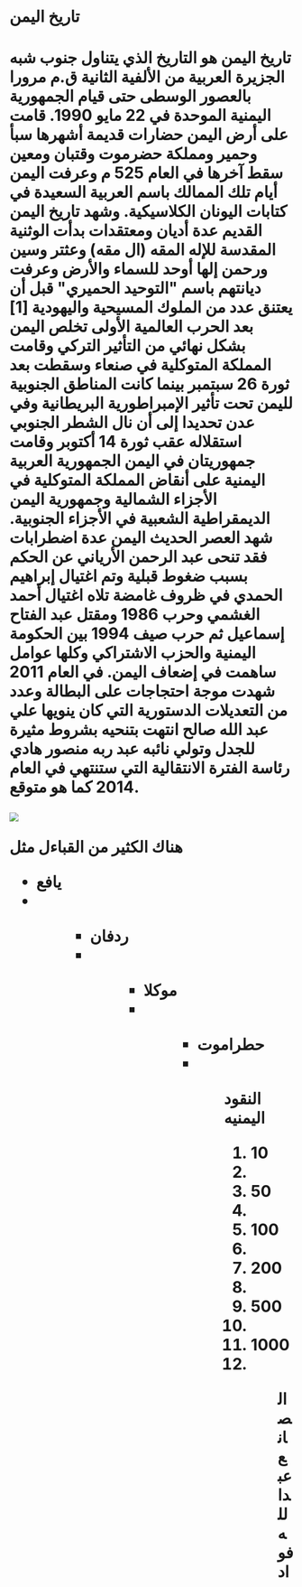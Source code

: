 <h1>تاريخ اليمن<h1/>

<main>

<p>
تاريخ اليمن هو التاريخ الذي يتناول جنوب شبه الجزيرة
 العربية من الألفية الثانية ق.م مرورا بالعصور الوسطى حتى قيام الجمهورية اليمنية الموحدة في 22 مايو
  1990. قامت على أرض اليمن حضارات قديمة أشهرها سبأ وحمير ومملكة حضرموت وقتبان ومعين سقط آخرها في العام 525 م وعرفت اليمن أيام تلك الممالك باسم العربية السعيدة
  في كتابات اليونان الكلاسيكية. وشهد تاريخ اليمن القديم عدة أديان ومعتقدات بدأت الوثنية المقدسة للإله المقه (ال مقه) وعثتر وسين
  ورحمن إلها أوحد للسماء والأرض وعرفت ديانتهم باسم "التوحيد الحميري" قبل أن يعتنق عدد من الملوك المسيحية واليهودية [1]
بعد الحرب العالمية الأولى تخلص اليمن بشكل نهائي من التأثير 
التركي وقامت المملكة المتوكلية في صنعاء
 وسقطت بعد ثورة 26 سبتمبر بينما كانت المناطق الجنوبية لليمن تحت تأثير الإمبراطورية البريطانية وفي عدن تحديدا إلى أن نال الشطر الجنوبي استقلاله عقب ثورة 14 أكتوبر
وقامت جمهوريتان في 
اليمن الجمهورية العربية اليمنية على أنقاض المملكة المتوكلية في الأجزاء الشمالية وجمهورية اليمن الديمقراطية الشعبية في الأجزاء الجنوبية. شهد العصر الحديث اليمن عدة 
اضطرابات فقد تنحى عبد الرحمن الأرياني عن الحكم بسبب ضغوط قبلية
 وتم اغتيال إبراهيم الحمدي في ظروف غامضة تلاه 
 اغتيال أحمد الغشمي وحرب 1986 ومقتل عبد الفتاح إسماعيل ثم حرب صيف 1994 بين الحكومة اليمنية والحزب الاشتراكي وكلها عوامل ساهمت في إضعاف اليمن. في
 العام 2011 شهدت موجة احتجاجات على البطالة وعدد من التعديلات الدستورية التي كان ينويها علي عبد الله صالح انتهت بتنحيه بشروط مثيرة للجدل وتولي نائبه عبد
 ربه منصور هادي رئاسة الفترة الانتقالية التي ستنتهي في العام 2014 كما هو متوقع.
<p/>

<img src="C:\Users\hx665\Desktop\_images"/>

<main/>


<p> هناك الكثير من القباءل مثل <p/>
<p>
<ul>


<li>يافع<li/>
<ul/>
<ul>
<li>ردفان<li/>
 <ul/>
 <ul>
<li>موكلا<li/>
  <ul/>
  <ul>
<li>حطراموت<li/>
<ul/>
   <p/>

<p>النقود اليمنيه<p/>

<ol>

<li>10<li/>

<li>50<li/>

<li>100<li/>

<li>200<li/>

<li>500<li/>

<li>1000<li/>


<ol/>








<p> الصانع عبدالله فواد<p/>
